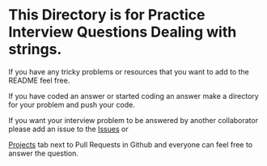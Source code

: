 # This Directory is for Practice Interview Questions Dealing with strings.

If you have any tricky problems or resources that you want to add to the README feel free.

If you have coded an answer or started coding an answer make a directory for your problem and push your code.

If you want your interview problem to be answered by another collaborator please add an issue to the
[Issues](https://github.com/psharif/Berkeley-Bootcamp-Interview-Practice/issues) or

[Projects](https://github.com/psharif/Berkeley-Bootcamp-Interview-Practice/projects) tab next to Pull Requests in Github and everyone can feel free to answer the question.
